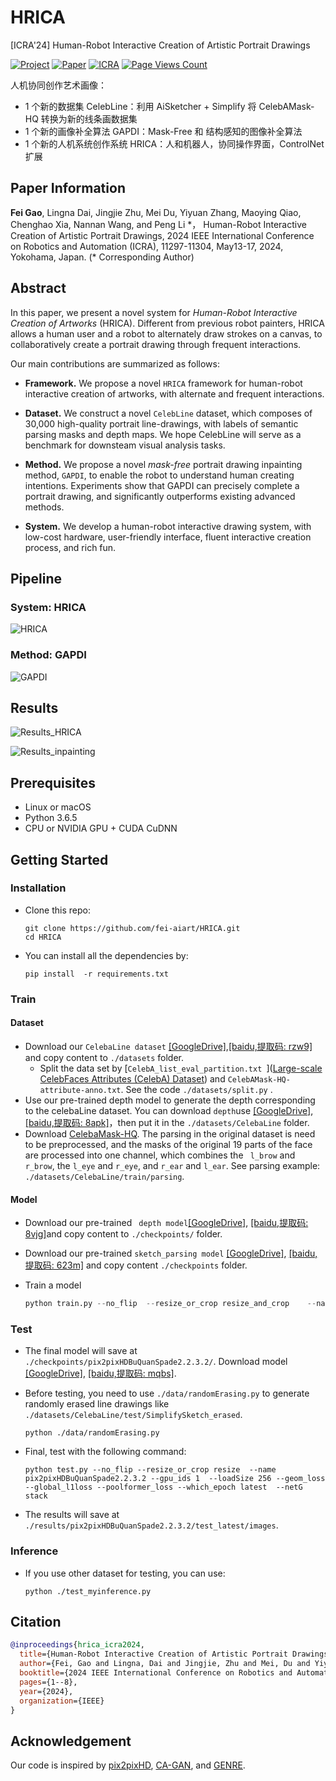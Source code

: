 # HRICA
[ICRA'24] Human-Robot Interactive Creation of Artistic Portrait Drawings

[![Project](https://img.shields.io/badge/Project-ongoing-green.svg)](https://github.com/fei-aiart/HRICA/)
[![Paper](https://img.shields.io/badge/Paper-accepted-b31b1b.svg)]()
[![ICRA](https://img.shields.io/badge/ICRA-2024-blue)]()
[![Page Views Count](https://badges.toozhao.com/badges/01HK9CDZTS7T8NVHKHGJB3QZSZ/green.svg)](https://badges.toozhao.com/stats/01HK9CDZTS7T8NVHKHGJB3QZSZ "Get your own page views count badge on badges.toozhao.com")

人机协同创作艺术画像：
- 1 个新的数据集 CelebLine：利用 AiSketcher + Simplify 将 CelebAMask-HQ 转换为新的线条画数据集
- 1 个新的画像补全算法 GAPDI：Mask-Free 和 结构感知的图像补全算法
- 1 个新的人机系统创作系统 HRICA：人和机器人，协同操作界面，ControlNet扩展

## Paper Information

**Fei Gao**, Lingna Dai, Jingjie Zhu, Mei Du, Yiyuan Zhang, Maoying Qiao, Chenghao Xia, Nannan Wang, and Peng Li \*，
Human-Robot Interactive Creation of Artistic Portrait Drawings, 
2024 IEEE International Conference on Robotics and Automation (ICRA), 11297-11304, May13-17, 2024, Yokohama, Japan. 
(\* Corresponding Author)

## Abstract

In this paper, we present a novel system for *Human-Robot Interactive Creation of Artworks* (HRICA). Different from previous robot painters, HRICA allows a human user and a robot to alternately draw strokes on a canvas, to collaboratively create a portrait drawing through frequent interactions. 

Our main contributions are summarized as follows:

- **Framework.** We propose a novel `HRICA` framework for human-robot interactive creation of artworks, with alternate and frequent interactions.  

- **Dataset.** We construct a novel `CelebLine` dataset, which composes of 30,000 high-quality portrait line-drawings, with labels of semantic parsing masks and depth maps. We hope CelebLine will serve as a benchmark for downsteam visual analysis tasks. 

- **Method.** We propose a novel *mask-free* portrait drawing inpainting method, `GAPDI`, to enable the robot to understand human creating intentions. Experiments show that GAPDI can precisely complete a portrait drawing, and significantly outperforms existing advanced methods.

- **System.** We develop a human-robot interactive drawing system, with low-cost hardware, user-friendly interface, fluent interactive creation process, and rich fun.


## Pipeline

### System: HRICA
![HRICA](./asserts/HRICA.jpg)

### Method: GAPDI 
![GAPDI](./asserts/GAPDI.jpg)


## Results
![Results_HRICA](./asserts/results_HRICA.jpg)

![Results_inpainting](./asserts/results_inpainting.png)

## Prerequisites

- Linux or macOS
- Python 3.6.5
- CPU or NVIDIA GPU + CUDA CuDNN

## Getting Started

### Installation

- Clone this repo:

  ```
  git clone https://github.com/fei-aiart/HRICA.git
  cd HRICA
  ```

- You can install all the dependencies by:

  ```
  pip install  -r requirements.txt
  ```

### Train

#### Dataset

- Download our `CelebaLine dataset` [[GoogleDrive]](https://drive.google.com/file/d/1tbMixKuUS1WcdqjfSLSHMZ_0U1McYAq6/view?usp=sharing),[[baidu,提取码: rzw9]](https://pan.baidu.com/s/1PtwlFbGbjFm9cBEsVT-Hvg ) and copy content to `./datasets` folder.
  - Split the data set by [`CelebA_list_eval_partition.txt `]([Large-scale CelebFaces Attributes (CelebA) Dataset](https://link.zhihu.com/?target=http%3A//mmlab.ie.cuhk.edu.hk/projects/CelebA.html)) and `CelebAMask-HQ-attribute-anno.txt`. See the code `./datasets/split.py` .
- Use our pre-trained depth model to generate the depth corresponding to the celebaLine dataset. You can download `depth`use [[GoogleDrive]](https://drive.google.com/file/d/1dl9a9TJDrRoUf2nHIaOAlMuMASyxHXNF/view?usp=sharing), [[baidu,提取码: 8apk]](https://pan.baidu.com/s/1E5ZgxoSEOUf8VjuvIQK4OA)，then put it in the `./datasets/CelebaLine` folder. 
- Download [CelebaMask-HQ](https://drive.google.com/file/d/1badu11NqxGf6qM3PTTooQDJvQbejgbTv/view). The parsing in the original dataset is need to be preprocessed, and the masks of the original 19 parts of the face are processed into one channel, which combines the ` l_brow` and `r_brow`, the `l_eye` and `r_eye`, and `r_ear` and `l_ear`. See parsing example: `./datasets/CelebaLine/train/parsing`.

#### Model

- Download our pre-trained ` depth model`[[GoogleDrive]](https://drive.google.com/file/d/179TZDi9LO-fFjjv5QvDiHkyVtxAT7yWV/view?usp=sharing),  [[baidu,提取码: 8vjg]](https://pan.baidu.com/s/1BHWDQPkU2netxZqqbdATIw )and copy content to `./checkpoints/` folder.

- Download our pre-trained `sketch_parsing model` [[GoogleDrive]](https://drive.google.com/drive/folders/1fo4zh3WZsVOCYMZrKGYtveQSYzPNfNhA?usp=drive_link), [[baidu,提取码: 623m]](https://pan.baidu.com/s/1OW-ZWDb5yL-SjE52Os58GA) and copy content  `./checkpoints` folder.

- Train a model

  ```python
  python train.py --no_flip  --resize_or_crop resize_and_crop    --name pix2pixHDBuQuanSpade2.2.3.2 --geom_loss --global_l1loss --poolformer_loss --gpu_ids 1  --loadSize 286 --fineSize 256 --netG stack
  ```

### Test

- The final model will save at `./checkpoints/pix2pixHDBuQuanSpade2.2.3.2/`. Download model [[GoogleDrive]](https://drive.google.com/file/d/1d_kLVO5gr0fpaxBr1SqzsJ4ttf0dHPhx/view?usp=sharing), [[baidu,提取码: mqbs]](https://pan.baidu.com/s/1ilwt-7M99FxrQ2jy92z2MQ).

- Before testing, you need to use `./data/randomErasing.py` to generate randomly erased line drawings like `./datasets/CelebaLine/test/SimplifySketch_erased`.

  ```
  python ./data/randomErasing.py
  ```

- Final, test with the following command:

  ```
  python test.py --no_flip --resize_or_crop resize  --name pix2pixHDBuQuanSpade2.2.3.2 --gpu_ids 1  --loadSize 256 --geom_loss --global_l1loss --poolformer_loss --which_epoch latest  --netG stack
  ```

- The results will save at `./results/pix2pixHDBuQuanSpade2.2.3.2/test_latest/images`.

### Inference

- If you use other  dataset for testing, you can use:

  ```
  python ./test_myinference.py
  ```



## Citation

```bib
@inproceedings{hrica_icra2024,
  title={Human-Robot Interactive Creation of Artistic Portrait Drawings},
  author={Fei, Gao and Lingna, Dai and Jingjie, Zhu and Mei, Du and Yiyuan, Zhang and Maoying, Qiao and Chenghao, Xia and Nannan, Wang and Peng, Li},
  booktitle={2024 IEEE International Conference on Robotics and Automation (ICRA)},
  pages={1--8},
  year={2024},
  organization={IEEE}
}

```

## Acknowledgement

Our code is inspired by [pix2pixHD](https://github.com/NVIDIA/pix2pixHD), [CA-GAN](https://github.com/fei-aiart/ca-gan), and [GENRE](https://github.com/fei-aiart/genre).

